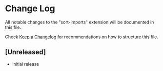 # Change Log
All notable changes to the "sort-imports" extension will be documented in this file.

Check [Keep a Changelog](http://keepachangelog.com/) for recommendations on how to structure this file.

## [Unreleased]
- Initial release
